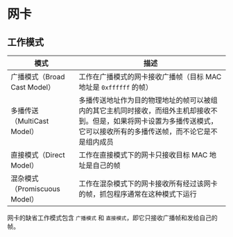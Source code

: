 # 网卡

## 工作模式

| 模式                          | 描述                                                                                                                                                                       |
| ----------------------------- | -------------------------------------------------------------------------------------------------------------------------------------------------------------------------- |
| 广播模式（Broad Cast Model）  | 工作在广播模式的网卡接收广播帧（目标 MAC 地址是 `0xffffff` 的帧）                                                                                                          |
| 多播传送（MultiCast Model）   | 多播传送地址作为目的物理地址的帧可以被组内的其它主机同时接收，而组外主机却接收不到。但是，如果将网卡设置为多播传送模式，它可以接收所有的多播传送帧，而不论它是不是组内成员 |
| 直接模式（Direct Model）      | 工作在直接模式下的网卡只接收目标 MAC 地址是自己的帧                                                                                                                        |
| 混杂模式（Promiscuous Model） | 工作在混杂模式下的网卡接收所有经过该网卡的帧，抓包程序通常在这种模式下运行                                                                                                 |

网卡的缺省工作模式包含 `广播模式` 和 `直接模式`，即它只接收广播帧和发给自己的帧。
